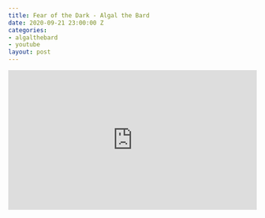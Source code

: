 ```yaml
---
title: Fear of the Dark - Algal the Bard
date: 2020-09-21 23:00:00 Z
categories:
- algalthebard
- youtube
layout: post
---
```


<style>.embed-container { position: relative; padding-bottom: 56.25%; height: 0; overflow: hidden; max-width: 100%; } .embed-container iframe, .embed-container object, .embed-container embed { position: absolute; top: 0; left: 0; width: 100%; height: 100%; }</style><div class='embed-container'><iframe src='https://www.youtube.com/embed/XWIGbHhSsGs' frameborder='0' allowfullscreen></iframe></div>
